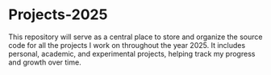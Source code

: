 # Projects-2025
This repository will serve as a central place to store and organize the source code for all the projects I work on throughout the year 2025. It includes personal, academic, and experimental projects, helping track my progress and growth over time.
